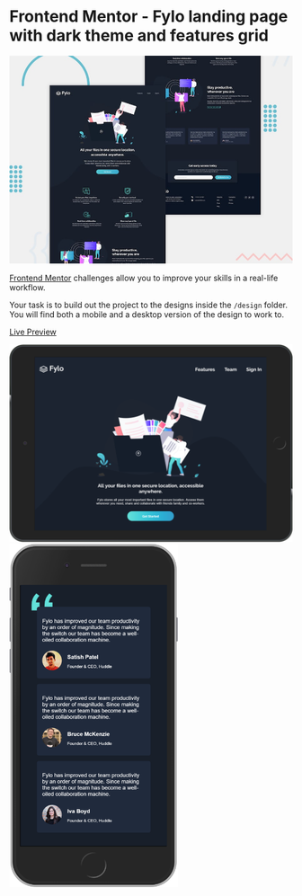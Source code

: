 # Frontend Mentor - Fylo landing page with dark theme and features grid

![Design preview for the Fylo landing page with dark theme and features grid challenge](./design/desktop-preview.jpg)

[Frontend Mentor](https://www.frontendmentor.io) challenges allow you to improve your skills in a real-life workflow.

Your task is to build out the project to the designs inside the `/design` folder. You will find both a mobile and a desktop version of the design to work to. 

[Live Preview]()

<img src="./images/ipad.png" width="700px"/>

<img src="./images/iphone.png" width="300px"/>

